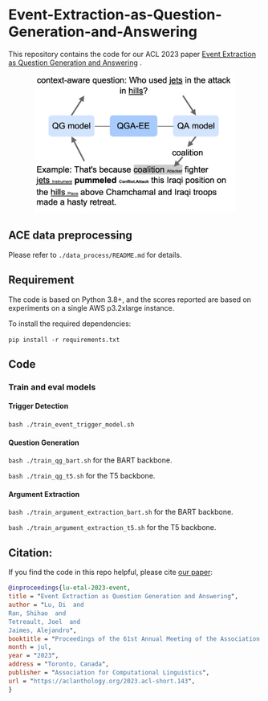 # Event-Extraction-as-Question-Generation-and-Answering

This repository contains the code for our ACL 2023
paper [Event Extraction as Question Generation and Answering](https://aclanthology.org/2023.acl-short.143/)
.

<p align='center'>
  <img src='figures/qga-ee.jpg' width="400px">
</p>

## ACE data preprocessing

Please refer to ```./data_process/README.md``` for details.

## Requirement

The code is based on Python 3.8+, and the scores reported are based on
experiments on a single AWS p3.2xlarge instance.

To install the required dependencies:

`pip install -r requirements.txt`

## Code

### Train and eval models

#### Trigger Detection

`bash ./train_event_trigger_model.sh`

#### Question Generation

`bash ./train_qg_bart.sh` for the BART backbone.

`bash ./train_qg_t5.sh` for the T5 backbone.

#### Argument Extraction

`bash ./train_argument_extraction_bart.sh` for the BART backbone.

`bash ./train_argument_extraction_t5.sh` for the T5 backbone.

## Citation:

If you find the code in this repo helpful, please
cite [our paper](https://aclanthology.org/2023.acl-short.143/):

```bibtex
@inproceedings{lu-etal-2023-event,
title = "Event Extraction as Question Generation and Answering",
author = "Lu, Di  and
Ran, Shihao  and
Tetreault, Joel  and
Jaimes, Alejandro",
booktitle = "Proceedings of the 61st Annual Meeting of the Association for Computational Linguistics (Volume 2: Short Papers)",
month = jul,
year = "2023",
address = "Toronto, Canada",
publisher = "Association for Computational Linguistics",
url = "https://aclanthology.org/2023.acl-short.143",
}
```